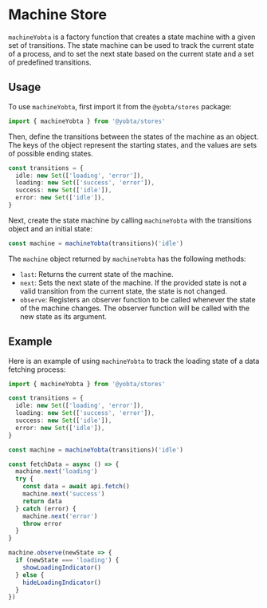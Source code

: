 # Machine Store

`machineYobta` is a factory function that creates a state machine with a given set of transitions. The state machine can be used to track the current state of a process, and to set the next state based on the current state and a set of predefined transitions.

## Usage

To use `machineYobta`, first import it from the `@yobta/stores` package:

```ts
import { machineYobta } from '@yobta/stores'
```

Then, define the transitions between the states of the machine as an object. The keys of the object represent the starting states, and the values are sets of possible ending states.

```ts
const transitions = {
  idle: new Set(['loading', 'error']),
  loading: new Set(['success', 'error']),
  success: new Set(['idle']),
  error: new Set(['idle']),
}
```

Next, create the state machine by calling `machineYobta` with the transitions object and an initial state:

```ts
const machine = machineYobta(transitions)('idle')
```

The `machine` object returned by `machineYobta` has the following methods:

- `last`: Returns the current state of the machine.
- `next`: Sets the next state of the machine. If the provided state is not a valid transition from the current state, the state is not changed.
- `observe`: Registers an observer function to be called whenever the state of the machine changes. The observer function will be called with the new state as its argument.

## Example

Here is an example of using `machineYobta` to track the loading state of a data fetching process:

```ts
import { machineYobta } from '@yobta/stores'

const transitions = {
  idle: new Set(['loading', 'error']),
  loading: new Set(['success', 'error']),
  success: new Set(['idle']),
  error: new Set(['idle']),
}

const machine = machineYobta(transitions)('idle')

const fetchData = async () => {
  machine.next('loading')
  try {
    const data = await api.fetch()
    machine.next('success')
    return data
  } catch (error) {
    machine.next('error')
    throw error
  }
}

machine.observe(newState => {
  if (newState === 'loading') {
    showLoadingIndicator()
  } else {
    hideLoadingIndicator()
  }
})
```
